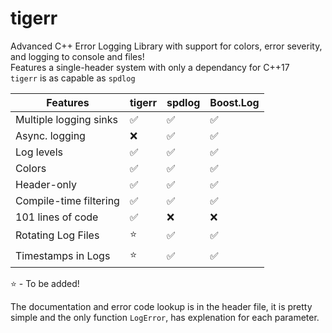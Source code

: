 # tigerr
Advanced C++ Error Logging Library with support for colors, error severity, and logging to console and files!<br>
Features a single-header system with only a dependancy for C++17<br>
`tigerr` is as capable as `spdlog`

| Features        | tigerr | spdlog | Boost.Log |
|----------------|-------------|-------|-------|
| Multiple logging sinks         | ✅          | ✅    | ✅    |
| Async. logging     | ❌          | ✅    | ✅    |
| Log levels         | ✅           | ✅     | ✅    |
| Colors     | ✅           | ✅    | ✅    |
| Header-only  | ✅          | ✅    | ✅    |
| Compile-time filtering  | ✅          | ✅    | ✅    |
| 101 lines of code  | ✅          | ❌    | ❌    |
| Rotating Log Files  | ⭐          | ✅    | ✅    |
| Timestamps in Logs  | ⭐          | ✅    | ✅    |

⭐ - To be added!

The documentation and error code lookup is in the header file, it is pretty simple and the only function `LogError`, has explenation for each parameter.
